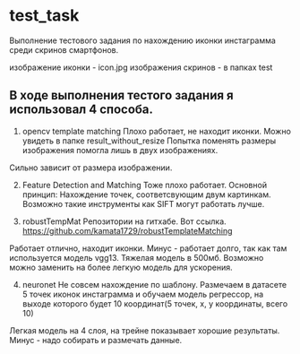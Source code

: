 # test_task
Выполнение тестового задания по нахождению иконки инстаграмма среди скринов смартфонов.

изображение иконки - icon.jpg
изображения скринов - в папках test

## В ходе выполнения тестого задания я использовал 4 способа.

1. opencv template matching
Плохо работает, не находит иконки. Можно увидеть в папке result_without_resize
Попытка поменять размеры изображения помогла лишь в двух изображениях.

Сильно зависит от размера изображении.

2. Feature Detection and Matching
Тоже плохо работает. Основной принцип: Нахождение точек, соответсвующим двум картинкам. Возможно такие инструменты как SIFT могут работать лучше.

3. robustTempMat
Репозитории на гитхабе. Вот ссылка. https://github.com/kamata1729/robustTemplateMatching

Работает отлично, находит иконки. Минус - работает долго, так как там используется модель vgg13. Тяжелая модель в 500мб. Возможно можно заменить на более легкую модель для ускорения.

4. neuronet
Не совсем нахождение по шаблону. Размечаем в датасете 5 точек иконок инстаграмма и обучаем модель регрессор, на выходе которого будет 10 координат(5 точек, x, y координаты, всего 10)

Легкая модель на 4 слоя, на трейне показывает хорошие результаты. Минус - надо собирать и размечать данные.
